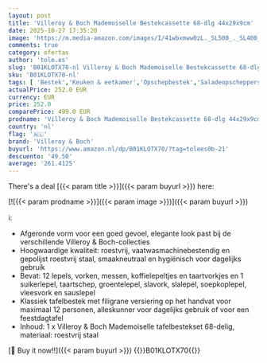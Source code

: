 ```yaml
---
layout: post
title: 'Villeroy & Boch Mademoiselle Bestekcassette 68-dlg 44x29x9cm'
date: 2025-10-27 17:35:20
image: 'https://m.media-amazon.com/images/I/41wbxmww0zL._SL500_._SL400_.jpg'
comments: true
category: ofertas
author: 'tole.es'
slug: 'B01KLOTX70-nl Villeroy & Boch Mademoiselle Bestekcassette 68-dlg 44x29x9cm'
sku: 'B01KLOTX70-nl'
tags: [ 'Bestek','Keuken & eetkamer','Opschepbestek','Saladeopscheppers','Serviesgoed','Wonen & keuken','villeroy & boch','🇳🇱', ]
actualPrice: 252.0 EUR
currency: EUR
price: 252.0
comparePrice: 499.0 EUR
prodname: 'Villeroy & Boch Mademoiselle Bestekcassette 68-dlg 44x29x9cm'
country: 'nl'
flag: '🇳🇱'
brand: 'Villeroy & Boch'
buyurl: 'https://www.amazon.nl/dp/B01KLOTX70/?tag=tolees0b-21'
descuento: '49.50'
average: '261.4125'
---
```


There's a deal [{{< param title >}}]({{< param buyurl >}})  here:

[![{{< param prodname >}}]({{< param image >}})]({{< param buyurl >}})

ℹ️:

- Afgeronde vorm voor een goed gevoel, elegante look past bij de verschillende Villeroy & Boch-collecties
- Hoogwaardige kwaliteit: roestvrij, vaatwasmachinebestendig en gepolijst roestvrij staal, smaakneutraal en hygiënisch voor dagelijks gebruik
- Bevat: 12 lepels, vorken, messen, koffielepeltjes en taartvorkjes en 1 suikerlepel, taartschep, groentelepel, slavork, slalepel, soepkoplepel, vleesvork en sauslepel
- Klassiek tafelbestek met filigrane versiering op het handvat voor maximaal 12 personen, alleskunner voor dagelijks gebruik of voor een feestdagtafel
- Inhoud: 1 x Villeroy & Boch Mademoiselle tafelbestekset 68-delig, materiaal: roestvrij staal

[🛒 Buy it now!!]({{< param buyurl >}})
{{<world>}}B01KLOTX70{{</world>}}
